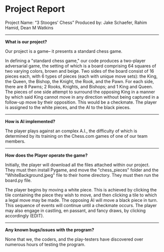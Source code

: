 # Project Report

Project Name: “3 Stooges' Chess”
Produced by: Jake Schaefer, Rahim Hamid, Dean M Watkins

------------

**What is our project?**
 
Our project is a game– it presents a standard chess game.

In defining a "standard chess game," our code produces a two-player adversarial game, the setting of which is a board comprising 64 squares of two varying colors, brown and beige. Two sides of the board consist of 16 pieces each, with 6 types of pieces (each with unique move sets): the King, the Queen, the Bishop, the Knight, the Rook, and the Pawn. For each side, there are 8 Pawns; 2 Rooks, Knights, and Bishops; and 1 King and Queen. The pieces of one side attempt to surround the opposing King in a manner by which said King cannot move in any direction without being captured in a follow-up move by their opposition. This would be a checkmate.
The player is assigned to the white pieces, and the AI to the black pieces.

------------

**How is AI implemented?**

The player plays against an complex A.I., the difficulty of which is determined by its training on the Chess.com games of one of our team members.

------------

**How does the Player operate the game?**

Initially, the player will download all the files attached within our project. They must then install Pygame, and move the "chess_pieces" folder and the "WhiteBackground.jpeg" file to their home directory. They must then run the board.py file.

The player begins by moving a white piece. This is achieved by clicking the tile containing the piece they wish to move, and then clicking a tile to which a legal move may be made. The opposing AI will move a black piece in turn. This sequence of events will continue until a checkmate occurs.
The player may also engage in castling, en passant, and fancy draws, by clicking accordingly (EDIT).

------------

**Any known bugs/issues with the program?**

None that we, the coders, and the play-testers have discovered over numerous hours of testing the program.
